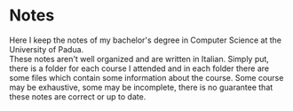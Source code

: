 # Notes

Here I keep the notes of my bachelor's degree in Computer Science at the
University of Padua.  
These notes aren't well organized and are written in Italian. Simply put, there
is a folder for each course I attended and in each folder there are some files
which contain some information about the course. Some course may be exhaustive,
some may be incomplete, there is no guarantee that these notes are correct or
up to date.
